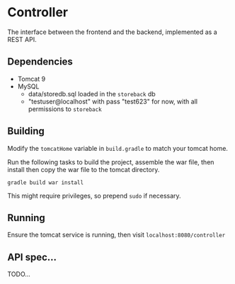# Controller
The interface between the frontend and the backend, implemented as a REST API.

## Dependencies
- Tomcat 9
- MySQL
  - data/storedb.sql loaded in the `storeback` db
  - "testuser@localhost" with pass "test623" for now, with all permissions to `storeback`

## Building
Modify the `tomcatHome` variable in `build.gradle` to match your tomcat home.

Run the following tasks to build the project, assemble the war file, then install then copy the war file to the tomcat directory.
```
gradle build war install
```
This might require privileges, so prepend `sudo` if necessary.

## Running
Ensure the tomcat service is running, then visit `localhost:8080/controller`

## API spec...
TODO...
